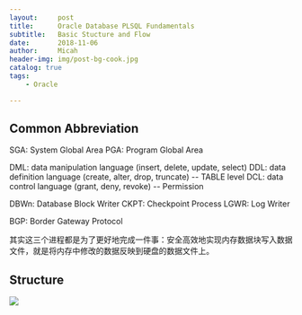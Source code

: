 ```yaml
---
layout:     post
title:      Oracle Database PLSQL Fundamentals
subtitle:   Basic Stucture and Flow 
date:       2018-11-06
author:     Micah
header-img: img/post-bg-cook.jpg
catalog: true
tags:
    - Oracle

---
```


## Common Abbreviation

SGA: System Global Area
PGA: Program Global Area

DML: data manipulation language (insert, delete, update, select)
DDL: data definition language (create, alter, drop, truncate) -- TABLE level
DCL: data control language (grant, deny, revoke) -- Permission

DBWn: Database Block Writer
CKPT: Checkpoint Process
LGWR: Log Writer

BGP: Border Gateway Protocol

其实这三个进程都是为了更好地完成一件事：安全高效地实现内存数据块写入数据文件，就是将内存中修改的数据反映到硬盘的数据文件上。 

## Structure

![](http://f.dataguru.cn/static/image/common/emp.gif)




